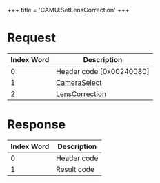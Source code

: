 +++
title = 'CAMU:SetLensCorrection'
+++

# Request

| Index Word | Description                                                 |
|------------|-------------------------------------------------------------|
| 0          | Header code \[0x00240080\]                                  |
| 1          | [CameraSelect](Camera_Services#cameraselect "wikilink")     |
| 2          | [LensCorrection](Camera_Services#lenscorrection "wikilink") |

# Response

| Index Word | Description |
|------------|-------------|
| 0          | Header code |
| 1          | Result code |
